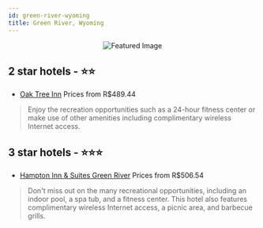 ```yaml
---
id: green-river-wyoming
title: Green River, Wyoming
---
```


<center><img src="https://i.travelapi.com/hotels/1000000/110000/104200/104180/86c21dc1_z.jpg" alt="Featured Image" /></center>


##  2 star hotels - ⭐️⭐️

-    [Oak Tree Inn](https://us.hurb.com/hotels/green-river/oak-tree-inn-JNP-JP979817?cmp=18055) Prices from R$489.44
   > Enjoy the recreation opportunities such as a 24-hour fitness center or make use of other amenities including complimentary wireless Internet access.

##  3 star hotels - ⭐️⭐️⭐️

-    [Hampton Inn & Suites Green River](https://us.hurb.com/hotels/green-river/hampton-inn-suites-green-river-JNP-JP050538?cmp=18055) Prices from R$506.54
   > Don't miss out on the many recreational opportunities, including an indoor pool, a spa tub, and a fitness center. This hotel also features complimentary wireless Internet access, a picnic area, and barbecue grills.
